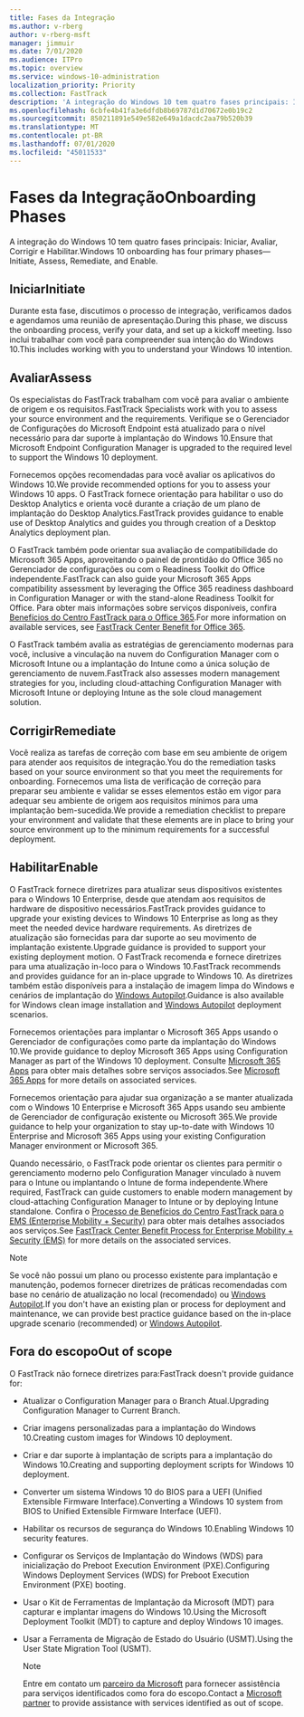 ```yaml
---
title: Fases da Integração
ms.author: v-rberg
author: v-rberg-msft
manager: jimmuir
ms.date: 7/01/2020
ms.audience: ITPro
ms.topic: overview
ms.service: windows-10-administration
localization_priority: Priority
ms.collection: FastTrack
description: 'A integração do Windows 10 tem quatro fases principais: Iniciar, Avaliar, Corrigir e Habilitar.'
ms.openlocfilehash: 6cbfe4b41fa3e6dfdb8b69787d1d70672e0b19c2
ms.sourcegitcommit: 850211891e549e582e649a1dacdc2aa79b520b39
ms.translationtype: MT
ms.contentlocale: pt-BR
ms.lasthandoff: 07/01/2020
ms.locfileid: "45011533"
---
```

# <a name="onboarding-phases"></a><span data-ttu-id="1b549-103">Fases da Integração</span><span class="sxs-lookup"><span data-stu-id="1b549-103">Onboarding Phases</span></span>

<span data-ttu-id="1b549-104">A integração do Windows 10 tem quatro fases principais: Iniciar, Avaliar, Corrigir e Habilitar.</span><span class="sxs-lookup"><span data-stu-id="1b549-104">Windows 10 onboarding has four primary phases—Initiate, Assess, Remediate, and Enable.</span></span>

## <a name="initiate"></a><span data-ttu-id="1b549-105">Iniciar</span><span class="sxs-lookup"><span data-stu-id="1b549-105">Initiate</span></span>

<span data-ttu-id="1b549-106">Durante esta fase, discutimos o processo de integração, verificamos dados e agendamos uma reunião de apresentação.</span><span class="sxs-lookup"><span data-stu-id="1b549-106">During this phase, we discuss the onboarding process, verify your data, and set up a kickoff meeting.</span></span> <span data-ttu-id="1b549-107">Isso inclui trabalhar com você para compreender sua intenção do Windows 10.</span><span class="sxs-lookup"><span data-stu-id="1b549-107">This includes working with you to understand your Windows 10 intention.</span></span>

## <a name="assess"></a><span data-ttu-id="1b549-108">Avaliar</span><span class="sxs-lookup"><span data-stu-id="1b549-108">Assess</span></span>

<span data-ttu-id="1b549-109">Os especialistas do FastTrack trabalham com você para avaliar o ambiente de origem e os requisitos.</span><span class="sxs-lookup"><span data-stu-id="1b549-109">FastTrack Specialists work with you to assess your source environment and the requirements.</span></span> <span data-ttu-id="1b549-110">Verifique se o Gerenciador de Configurações do Microsoft Endpoint está atualizado para o nível necessário para dar suporte à implantação do Windows 10.</span><span class="sxs-lookup"><span data-stu-id="1b549-110">Ensure that Microsoft Endpoint Configuration Manager is upgraded to the required level to support the Windows 10 deployment.</span></span> 

<span data-ttu-id="1b549-111">Fornecemos opções recomendadas para você avaliar os aplicativos do Windows 10.</span><span class="sxs-lookup"><span data-stu-id="1b549-111">We provide recommended options for you to assess your Windows 10 apps.</span></span> <span data-ttu-id="1b549-112">O FastTrack fornece orientação para habilitar o uso do Desktop Analytics e orienta você durante a criação de um plano de implantação do Desktop Analytics.</span><span class="sxs-lookup"><span data-stu-id="1b549-112">FastTrack provides guidance to enable use of Desktop Analytics and guides you through creation of a Desktop Analytics deployment plan.</span></span>

<span data-ttu-id="1b549-113">O FastTrack também pode orientar sua avaliação de compatibilidade do Microsoft 365 Apps, aproveitando o painel de prontidão do Office 365 no Gerenciador de configurações ou com o Readiness Toolkit do Office independente.</span><span class="sxs-lookup"><span data-stu-id="1b549-113">FastTrack can also guide your Microsoft 365 Apps compatibility assessment by leveraging the Office 365 readiness dashboard in Configuration Manager or with the stand-alone Readiness Toolkit for Office.</span></span> <span data-ttu-id="1b549-114">Para obter mais informações sobre serviços disponíveis, confira [Benefícios do Centro FastTrack para o Office 365](O365-fasttrack-benefit-for-office-365.md).</span><span class="sxs-lookup"><span data-stu-id="1b549-114">For more information on available services, see [FastTrack Center Benefit for Office 365](O365-fasttrack-benefit-for-office-365.md).</span></span> 

<span data-ttu-id="1b549-115">O FastTrack também avalia as estratégias de gerenciamento modernas para você, inclusive a vinculação na nuvem do Configuration Manager com o Microsoft Intune ou a implantação do Intune como a única solução de gerenciamento de nuvem.</span><span class="sxs-lookup"><span data-stu-id="1b549-115">FastTrack also assesses modern management strategies for you, including cloud-attaching Configuration Manager with Microsoft Intune or deploying Intune as the sole cloud management solution.</span></span>

## <a name="remediate"></a><span data-ttu-id="1b549-116">Corrigir</span><span class="sxs-lookup"><span data-stu-id="1b549-116">Remediate</span></span>

<span data-ttu-id="1b549-117">Você realiza as tarefas de correção com base em seu ambiente de origem para atender aos requisitos de integração.</span><span class="sxs-lookup"><span data-stu-id="1b549-117">You do the remediation tasks based on your source environment so that you meet the requirements for onboarding.</span></span> <span data-ttu-id="1b549-118">Fornecemos uma lista de verificação de correção para preparar seu ambiente e validar se esses elementos estão em vigor para adequar seu ambiente de origem aos requisitos mínimos para uma implantação bem-sucedida.</span><span class="sxs-lookup"><span data-stu-id="1b549-118">We provide a remediation checklist to prepare your environment and validate that these elements are in place to bring your source environment up to the minimum requirements for a successful deployment.</span></span> 

## <a name="enable"></a><span data-ttu-id="1b549-119">Habilitar</span><span class="sxs-lookup"><span data-stu-id="1b549-119">Enable</span></span>

<span data-ttu-id="1b549-120">O FastTrack fornece diretrizes para atualizar seus dispositivos existentes para o Windows 10 Enterprise, desde que atendam aos requisitos de hardware de dispositivo necessários.</span><span class="sxs-lookup"><span data-stu-id="1b549-120">FastTrack provides guidance to upgrade your existing devices to Windows 10 Enterprise as long as they meet the needed device hardware requirements.</span></span> <span data-ttu-id="1b549-121">As diretrizes de atualização são fornecidas para dar suporte ao seu movimento de implantação existente.</span><span class="sxs-lookup"><span data-stu-id="1b549-121">Upgrade guidance is provided to support your existing deployment motion.</span></span> <span data-ttu-id="1b549-122">O FastTrack recomenda e fornece diretrizes para uma atualização in-loco para o Windows 10.</span><span class="sxs-lookup"><span data-stu-id="1b549-122">FastTrack recommends and provides guidance for an in-place upgrade to Windows 10.</span></span> <span data-ttu-id="1b549-123">As diretrizes também estão disponíveis para a instalação de imagem limpa do Windows e cenários de implantação do [Windows Autopilot](EMS-onboarding-phases.md#windows-autopilot).</span><span class="sxs-lookup"><span data-stu-id="1b549-123">Guidance is also available for Windows clean image installation and [Windows Autopilot](EMS-onboarding-phases.md#windows-autopilot) deployment scenarios.</span></span> 

<span data-ttu-id="1b549-124">Fornecemos orientações para implantar o Microsoft 365 Apps usando o Gerenciador de configurações como parte da implantação do Windows 10.</span><span class="sxs-lookup"><span data-stu-id="1b549-124">We provide guidance to deploy Microsoft 365 Apps using Configuration Manager as part of the Windows 10 deployment.</span></span> <span data-ttu-id="1b549-125">Consulte [Microsoft 365 Apps](O365-onboarding-and-migration.md#microsoft-365-apps) para obter mais detalhes sobre serviços associados.</span><span class="sxs-lookup"><span data-stu-id="1b549-125">See [Microsoft 365 Apps](O365-onboarding-and-migration.md#microsoft-365-apps) for more details on associated services.</span></span>

<span data-ttu-id="1b549-126">Fornecemos orientação para ajudar sua organização a se manter atualizada com o Windows 10 Enterprise e Microsoft 365 Apps usando seu ambiente de Gerenciador de configuração existente ou Microsoft 365.</span><span class="sxs-lookup"><span data-stu-id="1b549-126">We provide guidance to help your organization to stay up-to-date with Windows 10 Enterprise and Microsoft 365 Apps using your existing Configuration Manager environment or Microsoft 365.</span></span>

<span data-ttu-id="1b549-127">Quando necessário, o FastTrack pode orientar os clientes para permitir o gerenciamento moderno pelo Configuration Manager vinculado à nuvem para o Intune ou implantando o Intune de forma independente.</span><span class="sxs-lookup"><span data-stu-id="1b549-127">Where required, FastTrack can guide customers to enable modern management by cloud-attaching Configuration Manager to Intune or by deploying Intune standalone.</span></span> <span data-ttu-id="1b549-128">Confira o [Processo de Benefícios do Centro FastTrack para o EMS (Enterprise Mobility + Security)](EMS-fasttrack-process.md) para obter mais detalhes associados aos serviços.</span><span class="sxs-lookup"><span data-stu-id="1b549-128">See [FastTrack Center Benefit Process for Enterprise Mobility + Security (EMS)](EMS-fasttrack-process.md) for more details on the associated services.</span></span>

> [!NOTE]
> <span data-ttu-id="1b549-129">Se você não possui um plano ou processo existente para implantação e manutenção, podemos fornecer diretrizes de práticas recomendadas com base no cenário de atualização no local (recomendado) ou [Windows Autopilot](EMS-onboarding-phases.md#windows-autopilot).</span><span class="sxs-lookup"><span data-stu-id="1b549-129">If you don't have an existing plan or process for deployment and maintenance, we can provide best practice guidance based on the in-place upgrade scenario (recommended) or [Windows Autopilot](EMS-onboarding-phases.md#windows-autopilot).</span></span>

## <a name="out-of-scope"></a><span data-ttu-id="1b549-130">Fora do escopo</span><span class="sxs-lookup"><span data-stu-id="1b549-130">Out of scope</span></span>

<span data-ttu-id="1b549-131">O FastTrack não fornece diretrizes para:</span><span class="sxs-lookup"><span data-stu-id="1b549-131">FastTrack doesn't provide guidance for:</span></span>

- <span data-ttu-id="1b549-132">Atualizar o Configuration Manager para o Branch Atual.</span><span class="sxs-lookup"><span data-stu-id="1b549-132">Upgrading Configuration Manager to Current Branch.</span></span>
- <span data-ttu-id="1b549-133">Criar imagens personalizadas para a implantação do Windows 10.</span><span class="sxs-lookup"><span data-stu-id="1b549-133">Creating custom images for Windows 10 deployment.</span></span>
- <span data-ttu-id="1b549-134">Criar e dar suporte à implantação de scripts para a implantação do Windows 10.</span><span class="sxs-lookup"><span data-stu-id="1b549-134">Creating and supporting deployment scripts for Windows 10 deployment.</span></span>
- <span data-ttu-id="1b549-135">Converter um sistema Windows 10 do BIOS para a UEFI (Unified Extensible Firmware Interface).</span><span class="sxs-lookup"><span data-stu-id="1b549-135">Converting a Windows 10 system from BIOS to Unified Extensible Firmware Interface (UEFI).</span></span>
- <span data-ttu-id="1b549-136">Habilitar os recursos de segurança do Windows 10.</span><span class="sxs-lookup"><span data-stu-id="1b549-136">Enabling Windows 10 security features.</span></span> 
- <span data-ttu-id="1b549-137">Configurar os Serviços de Implantação do Windows (WDS) para inicialização do Preboot Execution Environment (PXE).</span><span class="sxs-lookup"><span data-stu-id="1b549-137">Configuring Windows Deployment Services (WDS) for Preboot Execution Environment (PXE) booting.</span></span>
- <span data-ttu-id="1b549-138">Usar o Kit de Ferramentas de Implantação da Microsoft (MDT) para capturar e implantar imagens do Windows 10.</span><span class="sxs-lookup"><span data-stu-id="1b549-138">Using the Microsoft Deployment Toolkit (MDT) to capture and deploy Windows 10 images.</span></span>
- <span data-ttu-id="1b549-139">Usar a Ferramenta de Migração de Estado do Usuário (USMT).</span><span class="sxs-lookup"><span data-stu-id="1b549-139">Using the User State Migration Tool (USMT).</span></span>

  > [!NOTE]
  > <span data-ttu-id="1b549-140">Entre em contato um [parceiro da Microsoft](https://go.microsoft.com/fwlink/?linkid=2080150) para fornecer assistência para serviços identificados como fora do escopo.</span><span class="sxs-lookup"><span data-stu-id="1b549-140">Contact a [Microsoft partner](https://go.microsoft.com/fwlink/?linkid=2080150) to provide assistance with services identified as out of scope.</span></span>

 